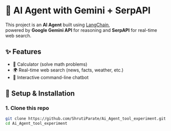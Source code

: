 # 🤖 AI Agent with Gemini + SerpAPI

This project is an **AI Agent** built using [LangChain](https://www.langchain.com/),  
powered by **Google Gemini API** for reasoning and **SerpAPI** for real-time web search.

## ✨ Features
- 🧮 Calculator (solve math problems)
- 🌍 Real-time web search (news, facts, weather, etc.)
- 💬 Interactive command-line chatbot

## 🚀 Setup & Installation

### 1. Clone this repo
```bash
git clone https://github.com/ShrutiParate/Ai_Agent_tool_experiment.git
cd Ai_Agent_tool_experiment
